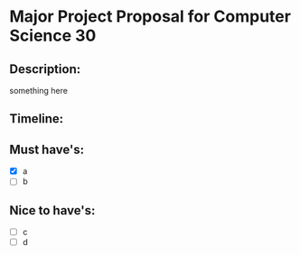 # Major Project Proposal for Computer Science 30

## Description:
something here

## Timeline:

## Must have's:
- [x] a
- [ ] b

## Nice to have's:
- [ ] c
- [ ] d
